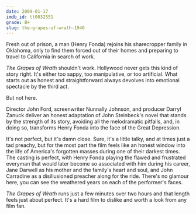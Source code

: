 ```yaml
---
date: 2009-01-17
imdb_id: tt0032551
grade: B+
slug: the-grapes-of-wrath-1940
---
```


Fresh out of prison, a man (Henry Fonda) rejoins his sharecropper family in Oklahoma, only to find them forced out of their homes and preparing to travel to California in search of work.

_The Grapes of Wrath_ shouldn't work. Hollywood never gets this kind of story right. It's either too sappy, too manipulative, or too artificial. What starts out as honest and straightforward always devolves into emotional spectacle by the third act.

But not here.

Director John Ford, screenwriter Nunnally Johnson, and producer Darryl Zanuck deliver an honest adaptation of John Steinbeck's novel that stands by the strength of its story, avoiding all the melodramatic pitfalls, and, in doing so, transforms Henry Fonda into the face of the Great Depression.

It's not perfect, but it's damn close. Sure, it's a little talky, and at times just a tad preachy, but for the most part the film feels like an honest window into the life of America's forgotten masses during one of their darkest times. The casting is perfect, with Henry Fonda playing the flawed and frustrated everyman that would later become so associated with him during his career, Jane Darwell as his mother and the family's heart and soul, and John Carradine as a disillusioned preacher along for the ride. There's no glamour here, you can see the weathered years on each of the performer's faces.

_The Grapes of Wrath_ runs just a few minutes over two hours and that length feels just about perfect. It's a hard film to dislike and worth a look from any film fan.
